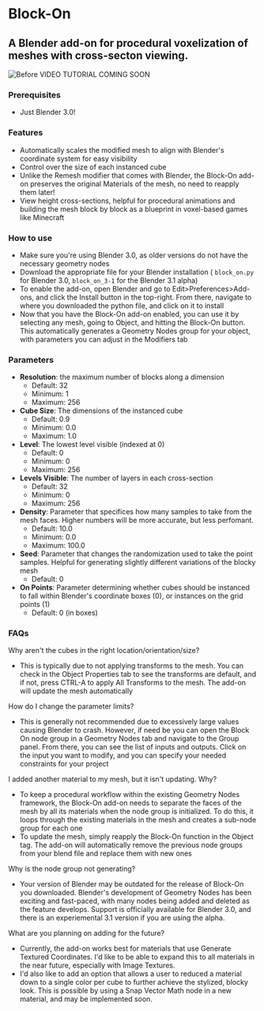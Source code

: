 # Block-On

## A Blender add-on for procedural voxelization of meshes with cross-secton viewing. 

![Before](https://github.com/BrendanParmer/Block-On/blob/master/before.png?raw=true)
VIDEO TUTORIAL COMING SOON

### Prerequisites
* Just Blender 3.0!

### Features

* Automatically scales the modified mesh to align with Blender's coordinate system for easy visibility
* Control over the size of each instanced cube
* Unlike the Remesh modifier that comes with Blender, the Block-On add-on preserves the original Materials of the mesh, no need to reapply them later!
* View height cross-sections, helpful for procedural animations and building the mesh block by block as a blueprint in voxel-based games like Minecraft

### How to use

* Make sure you're using Blender 3.0, as older versions do not have the necessary geometry nodes
* Download the appropriate file for your Blender installation ( `block_on.py` for Blender 3.0, `block_on_3-1` for the Blender 3.1 alpha)
* To enable the add-on, open Blender and go to Edit>Preferences>Add-ons, and click the Install button in the top-right. From there, navigate to where you downloaded the python file, and click on it to install
* Now that you have the Block-On add-on enabled, you can use it by selecting any mesh, going to Object, and hitting the Block-On button. This automatically generates a Geometry Nodes group for your object, with parameters you can adjust in the Modifiers tab

### Parameters
* **Resolution**: the maximum number of blocks along a dimension
  * Default: 32
  * Minimum: 1
  * Maximum: 256
* **Cube Size**: The dimensions of the instanced cube
  * Default: 0.9
  * Minimum: 0.0
  * Maximum: 1.0
* **Level**: The lowest level visible (indexed at 0)
  * Default: 0
  * Minimum: 0
  * Maximum: 256
* **Levels Visible**: The number of layers in each cross-section
  * Default: 32
  * Minimum: 0
  * Maximum: 256
* **Density**: Parameter that specifices how many samples to take from the mesh faces. Higher numbers will be more accurate, but less perfomant.
  * Default: 10.0
  * Minimum: 0.0
  * Maximum: 100.0
* **Seed**: Parameter that changes the randomization used to take the point samples. Helpful for generating slightly different variations of the blocky mesh
  * Default: 0
* **On Points**: Parameter determining whether cubes should be instanced to fall within Blender's coordinate boxes (0), or instances on the grid points (1)
  * Default: 0 (in boxes)

### FAQs
Why aren't the cubes in the right location/orientation/size?
* This is typically due to not applying transforms to the mesh. You can check in the Object Properties tab to see the transforms are default, and if not, press CTRL-A to apply All Transforms to the mesh. The add-on will update the mesh automatically

How do I change the parameter limits?
* This is generally not recommended due to excessively large values causing Blender to crash. However, if need be you can open the Block On node group in a Geometry Nodes tab and navigate to the Group panel. From there, you can see the list of inputs and outputs. Click on the input you want to modify, and you can specify your needed constraints for your project

I added another material to my mesh, but it isn't updating. Why?
* To keep a procedural workflow within the existing Geometry Nodes framework, the Block-On add-on needs to separate the faces of the mesh by all its materials when the node group is initialized. To do this, it loops through the existing materials in the mesh and creates a sub-node group for each one
* To update the mesh, simply reapply the Block-On function in the Object tag. The add-on will automatically remove the previous node groups from your blend file and replace them with new ones

Why is the node group not generating?
* Your version of Blender may be outdated for the release of Block-On you downloaded. Blender's development of Geometry Nodes has been exciting and fast-paced, with many nodes being added and deleted as the feature develops. Support is officially available for Blender 3.0, and there is an experiemental 3.1 version if you are using the alpha. 

What are you planning on adding for the future?
* Currently, the add-on works best for materials that use Generate Textured Coordinates. I'd like to be able to expand this to all materials in the near future, especially with Image Textures.
* I'd also like to add an option that allows a user to reduced a material down to a single color per cube to further achieve the stylized, blocky look. This is possible by using a Snap Vector Math node in a new material, and may be implemented soon.
